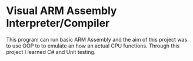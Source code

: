 # Visual ARM Assembly Interpreter/Compiler

This program can run basic ARM Assembly and the aim of this project was to use OOP to to emulate an how an actual CPU functions. Through this project I learned C# and Unit testing.
